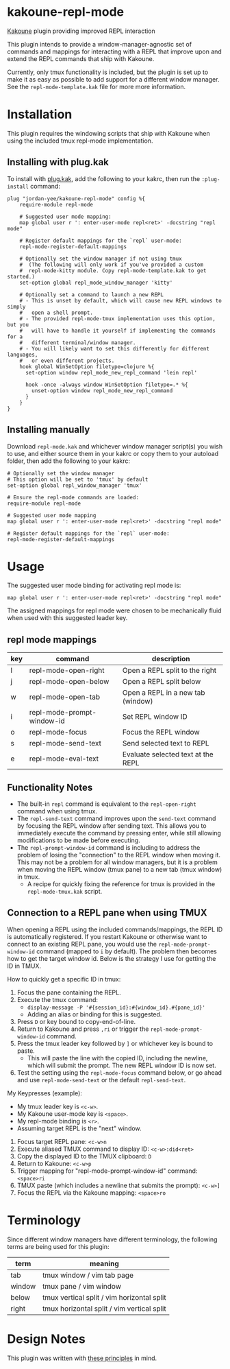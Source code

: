 # kakoune-repl-mode
[Kakoune](http://kakoune.org) plugin providing improved REPL interaction

This plugin intends to provide a window-manager-agnostic set of commands and
mappings for interacting with a REPL that improve upon and extend the REPL
commands that ship with Kakoune.

Currently, only tmux functionality is included, but the plugin is set up to
make it as easy as possible to add support for a different window manager. See
the `repl-mode-template.kak` file for more more information.

# Installation
This plugin requires the windowing scripts that ship with Kakoune when using the
included tmux repl-mode implementation.

## Installing with plug.kak
To install with [plug.kak](https://github.com/andreyorst/plug.kak), add the
following to your kakrc, then run the `:plug-install` command:
```
plug "jordan-yee/kakoune-repl-mode" config %{
    require-module repl-mode

    # Suggested user mode mapping:
    map global user r ': enter-user-mode repl<ret>' -docstring "repl mode"

    # Register default mappings for the `repl` user-mode:
    repl-mode-register-default-mappings

    # Optionally set the window manager if not using tmux
    #  (The following will only work if you've provided a custom
    #  repl-mode-kitty module. Copy repl-mode-template.kak to get started.)
    set-option global repl_mode_window_manager 'kitty'

    # Optionally set a command to launch a new REPL
    # - This is unset by default, which will cause new REPL windows to simply
    #   open a shell prompt.
    # - The provided repl-mode-tmux implementation uses this option, but you
    #   will have to handle it yourself if implementing the commands for a
    #   different terminal/window manager.
    # - You will likely want to set this differently for different languages,
    #   or even different projects.
    hook global WinSetOption filetype=clojure %{
      set-option window repl_mode_new_repl_command 'lein repl'

      hook -once -always window WinSetOption filetype=.* %{
        unset-option window repl_mode_new_repl_command
      }
    }
}
```

## Installing manually
Download `repl-mode.kak` and whichever window manager script(s) you
wish to use, and either source them in your kakrc or copy them to your
autoload folder, then add the following to your kakrc:
```
# Optionally set the window manager
# This option will be set to 'tmux' by default
set-option global repl_window_manager 'tmux'

# Ensure the repl-mode commands are loaded:
require-module repl-mode

# Suggested user mode mapping
map global user r ': enter-user-mode repl<ret>' -docstring "repl mode"

# Register default mappings for the `repl` user-mode:
repl-mode-register-default-mappings
```

# Usage
The suggested user mode binding for activating repl mode is:
```
map global user r ': enter-user-mode repl<ret>' -docstring "repl mode"
```
The assigned mappings for repl mode were chosen to be mechanically fluid when
used with this suggested leader key.

## repl mode mappings

| key | command                    | description                        |
| --- | -------------------------- | ---------------------------------- |
| l   | repl-mode-open-right       | Open a REPL split to the right     |
| j   | repl-mode-open-below       | Open a REPL split below            |
| w   | repl-mode-open-tab         | Open a REPL in a new tab (window)  |
| i   | repl-mode-prompt-window-id | Set REPL window ID                 |
| o   | repl-mode-focus            | Focus the REPL window              |
| s   | repl-mode-send-text        | Send selected text to REPL         |
| e   | repl-mode-eval-text        | Evaluate selected text at the REPL |

## Functionality Notes
- The built-in `repl` command is equivalent to the `repl-open-right` command
  when using tmux.
- The `repl-send-text` command improves upon the `send-text` command by
  focusing the REPL window after sending text. This allows you to immediately
  execute the command by pressing enter, while still allowing modifications
  to be made before executing.
- The `repl-prompt-window-id` command is including to address the problem of
  losing the "connection" to the REPL window when moving it. This may not be
  a problem for all window managers, but it is a problem when moving the REPL
  window (tmux pane) to a new tab (tmux window) in tmux.
  - A recipe for quickly fixing the reference for tmux is provided in the
    `repl-mode-tmux.kak` script.

## Connection to a REPL pane when using TMUX
When opening a REPL using the included commands/mappings, the REPL ID is
automatically registered. If you restart Kakoune or otherwise want to connect to
an existing REPL pane, you would use the `repl-mode-prompt-window-id` command
(mapped to `i` by default). The problem then becomes how to get the target
window id. Below is the strategy I use for getting the ID in TMUX.

How to quickly get a specific ID in tmux:
1. Focus the pane containing the REPL.
2. Execute the tmux command:
   - `display-message -P '#{session_id}:#{window_id}.#{pane_id}'`
   - Adding an alias or binding for this is suggested.
3. Press `D` or key bound to copy-end-of-line.
4. Return to Kakoune and press `,ri` or trigger the `repl-mode-prompt-window-id` command.
5. Press the tmux leader key followed by `]` or whichever key is bound to paste.
   - This will paste the line with the copied ID, including the newline, which will
     submit the prompt. The new REPL window ID is now set.
6. Test the setting using the `repl-mode-focus` command below, or go ahead and use
   `repl-mode-send-text` or the default `repl-send-text`.

My Keypresses (example):
- My tmux leader key is `<c-w>`.
- My Kakoune user-mode key is `<space>`.
- My repl-mode binding is `<r>`.
- Assuming target REPL is the "next" window.

1. Focus target REPL pane: `<c-w>n`
2. Execute aliased TMUX command to display ID: `<c-w>:did<ret>`
3. Copy the displayed ID to the TMUX clipboard: `D`
4. Return to Kakoune: `<c-w>p`
5. Trigger mapping for "repl-mode-prompt-window-id" command: `<space>ri`
6. TMUX paste (which includes a newline that submits the prompt): `<c-w>]`
7. Focus the REPL via the Kakoune mapping: `<space>ro`

# Terminology
Since different window managers have different terminology, the following terms
are being used for this plugin:

| term   | meaning                                    |
| ------ | ------------------------------------------ |
| tab    | tmux window / vim tab page                 |
| window | tmux pane / vim window                     |
| below  | tmux vertical split / vim horizontal split |
| right  | tmux horizontal split / vim vertical split |

# Design Notes
This plugin was written with [these principles](https://github.com/jordan-yee/principles/blob/master/kakoune-plugins.md) in mind.
